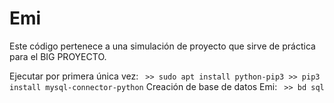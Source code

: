 # Emi
Este código pertenece a una simulación de proyecto que sirve de práctica para el BIG PROYECTO.

Ejecutar por primera única vez: 
	``` 
	>> sudo apt install python-pip3
	>> pip3 install mysql-connector-python
	``` 
Creación de base de datos Emi:
	``` 
	>> bd sql
	``` 
